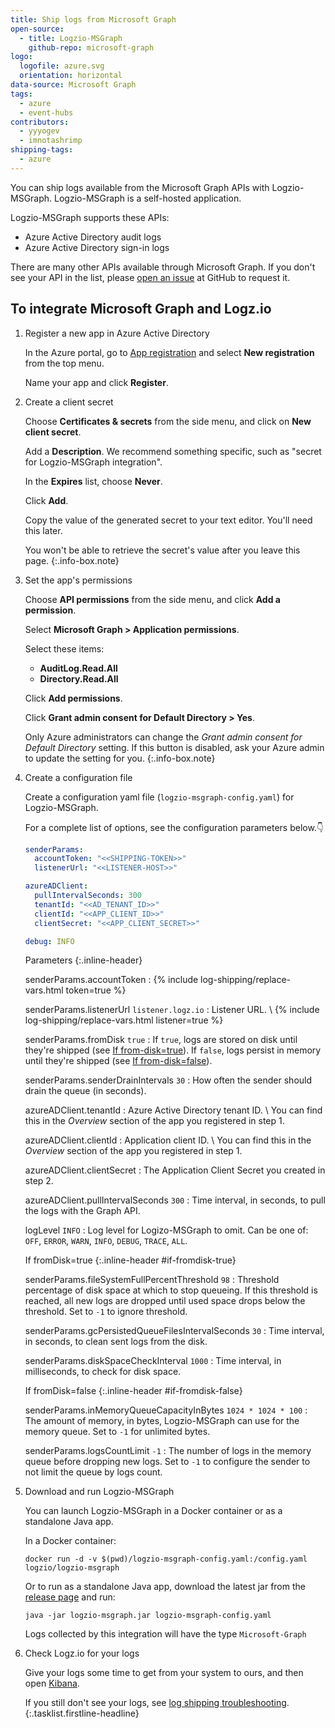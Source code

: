 ```yaml
---
title: Ship logs from Microsoft Graph
open-source:
  - title: Logzio-MSGraph
    github-repo: microsoft-graph
logo:
  logofile: azure.svg
  orientation: horizontal
data-source: Microsoft Graph
tags:
  - azure
  - event-hubs
contributors:
  - yyyogev
  - imnotashrimp
shipping-tags:
  - azure
---
```


You can ship logs available from the Microsoft Graph APIs with Logzio-MSGraph.
Logzio-MSGraph is a self-hosted application.

Logzio-MSGraph supports these APIs:

* Azure Active Directory audit logs
* Azure Active Directory sign-in logs

There are many other APIs available through Microsoft Graph.
If you don't see your API in the list,
please [open an issue](https://github.com/logzio/microsoft-graph/issues/new) at GitHub to request it.

## To integrate Microsoft Graph and Logz.io

1.  Register a new app in Azure Active Directory

    In the Azure portal, go to [App registration](https://portal.azure.com/#blade/Microsoft_AAD_RegisteredApps/ApplicationsListBlade)
    and select **New registration** from the top menu.

    Name your app and click **Register**.

2.  Create a client secret

    Choose **Certificates & secrets** from the side menu,
    and click on **New client secret**.

    Add a **Description**.
    We recommend something specific, such as "secret for Logzio-MSGraph integration".

    In the **Expires** list, choose **Never**.

    Click **Add**.

    Copy the value of the generated secret to your text editor.
    You'll need this later.

    You won't be able to retrieve the secret's value after you leave this page.
    {:.info-box.note}

3.  Set the app's permissions

    Choose **API permissions** from the side menu,
    and click **Add a permission**.

    Select **Microsoft Graph > Application permissions**.

    Select these items:

    * **AuditLog.Read.All**
    * **Directory.Read.All**

    Click **Add permissions**.

    Click **Grant admin consent for Default Directory > Yes**.

    Only Azure administrators can change the _Grant admin consent for Default Directory_ setting.
    If this button is disabled, ask your Azure admin to update the setting for you.
    {:.info-box.note}

4.  Create a configuration file

    Create a configuration yaml file (`logzio-msgraph-config.yaml`) for Logzio-MSGraph.

    For a complete list of options, see the configuration parameters below.👇

    ```yaml
    senderParams:
      accountToken: "<<SHIPPING-TOKEN>>"
      listenerUrl: "<<LISTENER-HOST>>"

    azureADClient:
      pullIntervalSeconds: 300
      tenantId: "<<AD_TENANT_ID>>"
      clientId: "<<APP_CLIENT_ID>>"
      clientSecret: "<<APP_CLIENT_SECRET>>"

    debug: INFO
    ```

    Parameters
    {:.inline-header}

    senderParams.accountToken <span class="required-param"></span>
    : {% include log-shipping/replace-vars.html token=true %}

    senderParams.listenerUrl <span class="default-param">`listener.logz.io`</span>
    : Listener URL. \\
      {% include log-shipping/replace-vars.html listener=true %}

    senderParams.fromDisk <span class="default-param">`true`</span>
    : If `true`, logs are stored on disk until they're shipped (see [If from-disk=true](#if-fromdisk-true)).
      If `false`, logs persist in memory until they're shipped (see [If from-disk=false](#if-fromdisk-false)).

    senderParams.senderDrainIntervals <span class="default-param">`30`</span>
    : How often the sender should drain the queue (in seconds).

    azureADClient.tenantId <span class="required-param"></span>
    : Azure Active Directory tenant ID. \\
      You can find this in the _Overview_ section of the app you registered in step 1.

    azureADClient.clientId <span class="required-param"></span>
    : Application client ID. \\
      You can find this in the _Overview_ section of the app you registered in step 1.

    azureADClient.clientSecret <span class="required-param"></span>
    : The Application Client Secret you created in step 2.

    azureADClient.pullIntervalSeconds <span class="default-param">`300`</span>
    : Time interval, in seconds, to pull the logs with the Graph API.

    logLevel <span class="default-param">`INFO`</span>
    : Log level for Logizo-MSGraph to omit.
      Can be one of: `OFF`, `ERROR`, `WARN`, `INFO`, `DEBUG`, `TRACE`, `ALL`.

    If fromDisk=true
    {:.inline-header #if-fromdisk-true}

    senderParams.fileSystemFullPercentThreshold <span class="default-param">`98`</span>
    : Threshold percentage of disk space at which to stop queueing.
      If this threshold is reached, all new logs are dropped until used space drops below the threshold.
      Set to `-1` to ignore threshold.

    senderParams.gcPersistedQueueFilesIntervalSeconds <span class="default-param">`30`</span>
    : Time interval, in seconds, to clean sent logs from the disk.

    senderParams.diskSpaceCheckInterval <span class="default-param">`1000`</span>
    : Time interval, in milliseconds, to check for disk space.

    If fromDisk=false
    {:.inline-header #if-fromdisk-false}

    senderParams.inMemoryQueueCapacityInBytes <span class="default-param">`1024 * 1024 * 100`</span>
    : The amount of memory, in bytes, Logzio-MSGraph can use for the memory queue.
      Set to `-1` for unlimited bytes.

    senderParams.logsCountLimit <span class="default-param">`-1`</span>
    : The number of logs in the memory queue before dropping new logs.
      Set to `-1` to configure the sender to not limit the queue by logs count.

5.  Download and run Logzio-MSGraph

    You can launch Logzio-MSGraph in a Docker container or as a standalone Java app.

    In a Docker container:

    ```shell
    docker run -d -v $(pwd)/logzio-msgraph-config.yaml:/config.yaml logzio/logzio-msgraph
    ```

    Or to run as a standalone Java app,
    download the latest jar from the [release page](https://github.com/logzio/microsoft-graph/releases)
    and run:

    ```shell
    java -jar logzio-msgraph.jar logzio-msgraph-config.yaml
    ```

    Logs collected by this integration will have the type `Microsoft-Graph`

6.  Check Logz.io for your logs

    Give your logs some time to get from your system to ours, and then open [Kibana](https://app.logz.io/#/dashboard/kibana).

    If you still don't see your logs, see [log shipping troubleshooting]({{site.baseurl}}/user-guide/log-shipping/log-shipping-troubleshooting.html).
{:.tasklist.firstline-headline}
